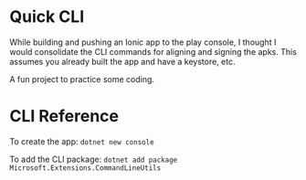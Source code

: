 # Quick CLI
While building and pushing an Ionic app to the play console, I thought I would consolidate the CLI commands for aligning and signing the apks. This assumes you already built the app and have a keystore, etc.

A fun project to practice some coding.

# CLI Reference
To create the app: 
```dotnet new console```

To add the CLI package: 
```dotnet add package Microsoft.Extensions.CommandLineUtils```
